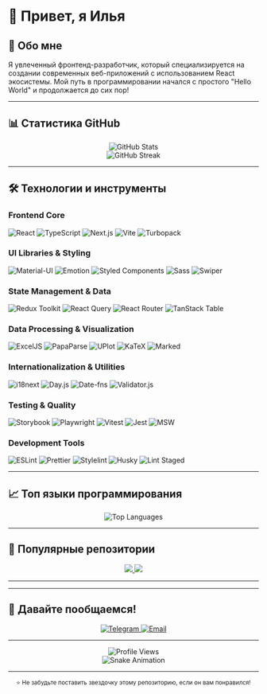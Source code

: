 # 👋 Привет, я Илья

## 🚀 Обо мне

Я увлеченный фронтенд-разработчик, который специализируется на создании современных веб-приложений с использованием React экосистемы. Мой путь в программировании начался с простого "Hello World" и продолжается до сих пор!

---

## 📊 Статистика GitHub

<div align="center">
  <img src="https://github-readme-stats.vercel.app/api?username=khanaccount&show_icons=true&theme=radical&hide_border=true&bg_color=0D1117&title_color=6366F1&icon_color=6366F1&text_color=FFFFFF" alt="GitHub Stats" />
</div>

<div align="center">
  <img src="https://github-readme-streak-stats.herokuapp.com/?user=khanaccount&theme=radical&hide_border=true&background=0D1117&stroke=6366F1&ring=6366F1&fire=6366F1&currStreakNum=FFFFFF&sideNums=FFFFFF&currStreakLabel=6366F1&sideLabels=6366F1&dates=FFFFFF" alt="GitHub Streak" />
</div>

---

## 🛠️ Технологии и инструменты

### Frontend Core

![React](https://img.shields.io/badge/-React-61DAFB?style=flat-square&logo=react&logoColor=black)
![TypeScript](https://img.shields.io/badge/-TypeScript-3178C6?style=flat-square&logo=typescript&logoColor=white)
![Next.js](https://img.shields.io/badge/-Next.js-000000?style=flat-square&logo=next.js&logoColor=white)
![Vite](https://img.shields.io/badge/-Vite-646CFF?style=flat-square&logo=vite&logoColor=white)
![Turbopack](https://img.shields.io/badge/-Turbopack-000000?style=flat-square&logo=turbopack&logoColor=white)

### UI Libraries & Styling

![Material-UI](https://img.shields.io/badge/-Material_UI-0081CB?style=flat-square&logo=mui&logoColor=white)
![Emotion](https://img.shields.io/badge/-Emotion-DB7093?style=flat-square&logo=emotion&logoColor=white)
![Styled Components](https://img.shields.io/badge/-Styled_Components-DB7093?style=flat-square&logo=styled-components&logoColor=white)
![Sass](https://img.shields.io/badge/-Sass-CC6699?style=flat-square&logo=sass&logoColor=white)
![Swiper](https://img.shields.io/badge/-Swiper-6332F6?style=flat-square&logo=swiper&logoColor=white)

### State Management & Data

![Redux Toolkit](https://img.shields.io/badge/-Redux_Toolkit-764ABC?style=flat-square&logo=redux&logoColor=white)
![React Query](https://img.shields.io/badge/-TanStack_Query-FF4154?style=flat-square&logo=tanstack-query&logoColor=white)
![React Router](https://img.shields.io/badge/-React_Router-CA4245?style=flat-square&logo=react-router&logoColor=white)
![TanStack Table](https://img.shields.io/badge/-TanStack_Table-FF4154?style=flat-square&logo=tanstack-query&logoColor=white)

### Data Processing & Visualization

![ExcelJS](https://img.shields.io/badge/-ExcelJS-217346?style=flat-square&logo=microsoft-excel&logoColor=white)
![PapaParse](https://img.shields.io/badge/-PapaParse-4EAA25?style=flat-square&logo=json&logoColor=white)
![UPlot](https://img.shields.io/badge/-UPlot-FF6B6B?style=flat-square&logo=chartjs&logoColor=white)
![KaTeX](https://img.shields.io/badge/-KaTeX-008000?style=flat-square&logo=latex&logoColor=white)
![Marked](https://img.shields.io/badge/-Marked-000000?style=flat-square&logo=markdown&logoColor=white)

### Internationalization & Utilities

![i18next](https://img.shields.io/badge/-i18next-26A69A?style=flat-square&logo=javascript&logoColor=white)
![Day.js](https://img.shields.io/badge/-Day.js-FF6B6B?style=flat-square&logo=javascript&logoColor=white)
![Date-fns](https://img.shields.io/badge/-Date_fns-FF6B6B?style=flat-square&logo=javascript&logoColor=white)
![Validator.js](https://img.shields.io/badge/-Validator.js-FF6B6B?style=flat-square&logo=javascript&logoColor=white)

### Testing & Quality

![Storybook](https://img.shields.io/badge/-Storybook-FF4785?style=flat-square&logo=storybook&logoColor=white)
![Playwright](https://img.shields.io/badge/-Playwright-2EAD33?style=flat-square&logo=playwright&logoColor=white)
![Vitest](https://img.shields.io/badge/-Vitest-6E9F18?style=flat-square&logo=vitest&logoColor=white)
![Jest](https://img.shields.io/badge/-Jest-C21325?style=flat-square&logo=jest&logoColor=white)
![MSW](https://img.shields.io/badge/-MSW-FF6B6B?style=flat-square&logo=javascript&logoColor=white)

### Development Tools

![ESLint](https://img.shields.io/badge/-ESLint-4B32C3?style=flat-square&logo=eslint&logoColor=white)
![Prettier](https://img.shields.io/badge/-Prettier-F7B93E?style=flat-square&logo=prettier&logoColor=white)
![Stylelint](https://img.shields.io/badge/-Stylelint-263238?style=flat-square&logo=stylelint&logoColor=white)
![Husky](https://img.shields.io/badge/-Husky-000000?style=flat-square&logo=git&logoColor=white)
![Lint Staged](https://img.shields.io/badge/-Lint_Staged-000000?style=flat-square&logo=git&logoColor=white)

---

## 📈 Топ языки программирования

<div align="center">
  <img src="https://github-readme-stats.vercel.app/api/top-langs/?username=khanaccount&layout=compact&theme=radical&hide_border=true&bg_color=0D1117&title_color=6366F1&text_color=FFFFFF" alt="Top Languages" />
</div>

---

## 🌟 Популярные репозитории

<div align="center">
  <a href="https://github.com/HorizontTSD/horizontsd-tool">
    <img src="https://github-readme-stats.vercel.app/api/pin/?username=HorizontTSD&repo=horizontsd-tool&theme=radical&hide_border=true&bg_color=0D1117&title_color=6366F1&text_color=FFFFFF" />
  </a>
  <a href="https://github.com/HorizontTSD/horizontsd-info">
    <img src="https://github-readme-stats.vercel.app/api/pin/?username=HorizontTSD&repo=horizontsd-info&theme=radical&hide_border=true&bg_color=0D1117&title_color=6366F1&text_color=FFFFFF" />
  </a>
</div>

---

---

## 🤝 Давайте пообщаемся!

<div align="center">
  <a href="https://t.me/dostanmenyatyt">
    <img src="https://img.shields.io/badge/-Telegram-0088CC?style=for-the-badge&logo=telegram&logoColor=white" alt="Telegram" />
  </a>
  <a href="mailto:ilyailyaselivanov@gmail.com">
    <img src="https://img.shields.io/badge/-Email-D14836?style=for-the-badge&logo=gmail&logoColor=white" alt="Email" />
  </a>
</div>

---

<div align="center">
  <img src="https://komarev.com/ghpvc/?username=khanaccount&style=flat-square&color=6366F1" alt="Profile Views" />
  
  <br>
  
  <img src="https://github.com/khanaccount/khanaccount/blob/output/github-contribution-grid-snake-dark.svg" alt="Snake Animation" />
</div>

---

<div align="center">
  <sub>⭐ Не забудьте поставить звездочку этому репозиторию, если он вам понравился!</sub>
</div>
